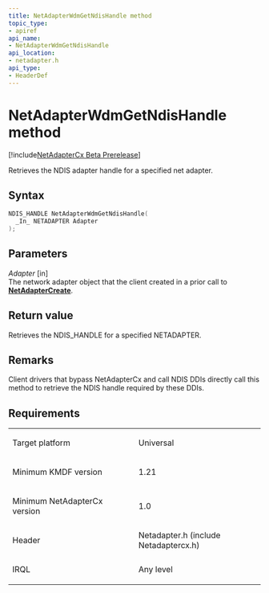 ```yaml
---
title: NetAdapterWdmGetNdisHandle method
topic_type:
- apiref
api_name:
- NetAdapterWdmGetNdisHandle
api_location:
- netadapter.h
api_type:
- HeaderDef
---
```


# NetAdapterWdmGetNdisHandle method


[!include[NetAdapterCx Beta Prerelease](../netcx-beta-prerelease.md)]

Retrieves the NDIS adapter handle for a specified net adapter.

Syntax
------

```cpp
NDIS_HANDLE NetAdapterWdmGetNdisHandle(
  _In_ NETADAPTER Adapter
);
```

Parameters
----------

*Adapter* [in]  
The network adapter object that the client created in a prior call to [**NetAdapterCreate**](netadaptercreate.md).

Return value
------------

Retrieves the NDIS_HANDLE for a specified NETADAPTER.

Remarks
-------

Client drivers that bypass NetAdapterCx and call NDIS DDIs directly call this method to retrieve the NDIS handle required by these DDIs.

Requirements
------------

<table>
<colgroup>
<col width="50%" />
<col width="50%" />
</colgroup>
<tbody>
<tr class="odd">
<td align="left"><p>Target platform</p></td>
<td align="left">Universal</td>
</tr>
<tr class="even">
<td align="left"><p>Minimum KMDF version</p></td>
<td align="left"><p>1.21</p></td>
</tr>
<tr class="odd">
<td align="left"><p>Minimum NetAdapterCx version</p></td>
<td align="left"><p>1.0</p></td>
</tr>
<tr class="even">
<td align="left"><p>Header</p></td>
<td align="left">Netadapter.h (include Netadaptercx.h)</td>
</tr>
<tr class="odd">
<td align="left"><p>IRQL</p></td>
<td align="left"><p>Any level</p></td>
</tr>
</tbody>
</table>

 

 





